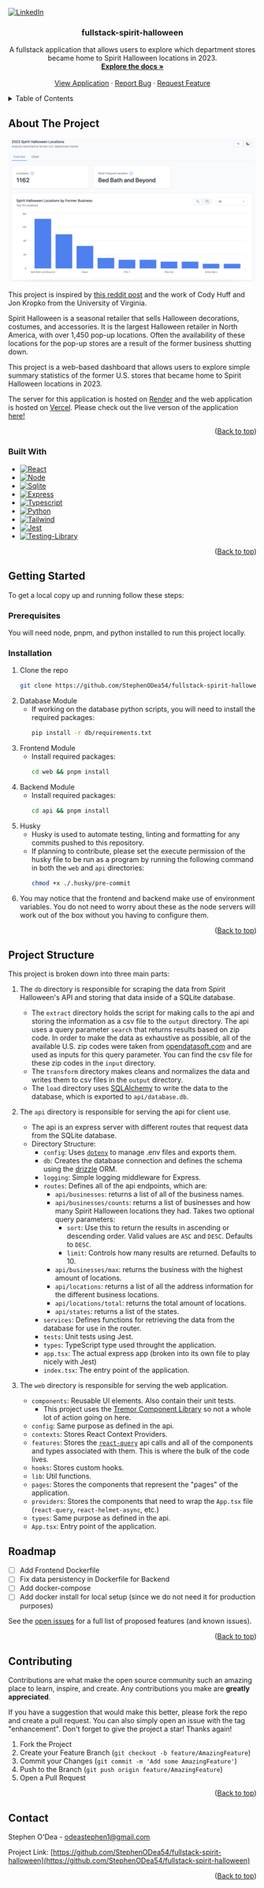 <!-- Improved compatibility of back to top link: See: https://github.com/othneildrew/Best-README-Template/pull/73 -->
<a name="readme-top"></a>
[![LinkedIn][linkedin-shield]][linkedin-url]



<div align="center">
  <h3 align="center">fullstack-spirit-halloween</h3>

  <p align="center">
    A fullstack application that allows users to explore which department stores became home to Spirit Halloween locations in 2023.
    <br />
    <a href="https://github.com/StephenODea54/fullstack-spirit-halloween"><strong>Explore the docs »</strong></a>
    <br />
    <br />
    <a href="https://fullstack-spirit-halloween.vercel.app/">View Application</a>
    ·
    <a href="https://github.com/StephenODea54/fullstack-spirit-halloween/issues/new?assignees=&labels=bug&projects=&template=bug_report.md&title=Bug">Report Bug</a>
    ·
    <a href="https://github.com/StephenODea54/fullstack-spirit-halloween/issues/new?assignees=&labels=enhancement&projects=&template=feature_request.md&title=Feature+Request">Request Feature</a>
  </p>
</div>



<!-- TABLE OF CONTENTS -->
<details>
  <summary>Table of Contents</summary>
  <ol>
    <li>
      <a href="#about-the-project">About The Project</a>
      <ul>
        <li><a href="#built-with">Built With</a></li>
      </ul>
    </li>
    <li>
      <a href="#getting-started">Getting Started</a>
      <ul>
        <li><a href="#prerequisites">Prerequisites</a></li>
        <li><a href="#installation">Installation</a></li>
      </ul>
    </li>
    <li><a href="#roadmap">Roadmap</a></li>
    <li><a href="#contributing">Contributing</a></li>
    <li><a href="#contact">Contact</a></li>
  </ol>
</details>



<!-- ABOUT THE PROJECT -->
## About The Project

[![Product Name Screen Shot][product-screenshot]](https://example.com)

This project is inspired by [this reddit post](https://www.reddit.com/r/dataisbeautiful/comments/17klmfq/the_decline_of_department_stores_illustrated_by/) and the work of Cody Huff and Jon Kropko from the University of Virginia.

Spirit Halloween is a seasonal retailer that sells Halloween decorations, costumes, and accessories. It is the largest Halloween retailer in North America, with over 1,450 pop-up locations. Often the availability of these locations for the pop-up stores are a result of the former business shutting down.

This project is a web-based dashboard that allows users to explore simple summary statistics of the former U.S. stores that became home to Spirit Halloween locations in 2023.

The server for this application is hosted on [Render](https://render.com/docs) and the web application is hosted on [Vercel](https://vercel.com/docs). Please check out the live verson of the application [here!](https://fullstack-spirit-halloween.vercel.app/)

<p align="right">(<a href="#readme-top">Back to top</a>)</p>



### Built With

* [![React][React.js]][React-url]
* [![Node][Node.js]][Node-url]
* [![Sqlite][Sqlite.db]][Sqlite-url]
* [![Express][Express.js]][Express-url]
* [![Typescript][Typescript.ts]][Typescript-url]
* [![Python][Python.py]][Python-url]
* [![Tailwind][Tailwind.css]][Tailwind-url]
* [![Jest][Jest.js]][Jest-url]
* [![Testing-Library][Testing-Library.js]][Testing-Library-url]

<p align="right">(<a href="#readme-top">Back to top</a>)</p>



<!-- GETTING STARTED -->
## Getting Started

To get a local copy up and running follow these steps:

### Prerequisites

You will need node, pnpm, and python installed to run this project locally.

### Installation

1. Clone the repo
   ```sh
   git clone https://github.com/StephenODea54/fullstack-spirit-halloween.git
   ```
2. Database Module
     - If working on the database python scripts, you will need to install the required packages:
       ```sh
       pip install -r db/requirements.txt
       ```
3. Frontend Module
     - Install required packages:
       ```sh
       cd web && pnpm install
       ```
4. Backend Module
     - Install required packages:
       ```sh
       cd api && pnpm install
       ```
5. Husky
     - Husky is used to automate testing, linting and formatting for any commits pushed to this repository.
     - If planning to contribute, please set the execute permission of the husky file to be run as a program by running the following command in both the `web` and `api` directories: 
       ```sh
       chmod +x ./.husky/pre-commit
       ```
6. You may notice that the frontend and backend make use of environment variables. You do not need to worry about these as the node servers will work out of the box without you having to configure them.

<p align="right">(<a href="#readme-top">Back to top</a>)</p>



<!-- USAGE EXAMPLES -->
## Project Structure

This project is broken down into three main parts:

1. The `db` directory is responsible for scraping the data from Spirit Halloween's API and storing that data inside of a SQLite database.
     - The `extract` directory holds the script for making calls to the api and storing the information as a csv file to the `output` directory. The api uses a query parameter `search` that returns results based on zip code. In order to make the data as exhaustive as possible, all of the available U.S. zip codes were taken from [opendatasoft.com](https://data.opendatasoft.com) and are used as inputs for this query parameter. You can find the csv file for these zip codes in the `input` directory.
     - The `transform` directory makes cleans and normalizes the data and writes them to csv files in the `output` directory.
     - The `load` directory uses [SQLAlchemy](https://docs.sqlalchemy.org/en/20/) to write the data to the database, which is exported to `api/database.db`.

2. The `api` directory is responsible for serving the api for client use.
     - The api is an express server with different routes that request data from the SQLite database.
     - Directory Structure:
       - `config`: Uses [`dotenv`](https://www.dotenv.org/docs/quickstart) to manage .env files and exports them.
       - `db`: Creates the database connection and defines the schema using the [drizzle](https://orm.drizzle.team/) ORM.
       - `logging`: Simple logging middleware for Express.
       - `routes`: Defines all of the api endpoints, which are:
           - `api/businesses`: returns a list of all of the business names.
           - `api/businesses/counts`: returns a list of businesses and how many Spirit Halloween locations they had. Takes two optional query parameters:
                - `sort`: Use this to return the results in ascending or descending order. Valid values are `ASC` and `DESC`. Defaults to `DESC`.
                - `limit`: Controls how many results are returned. Defaults to 10.
           - `api/businesses/max`: returns the business with the highest amount of locations.
           - `api/locations`: returns a list of all the address information for the different business locations.
           - `api/locations/total`: returns the total amount of locations.
           - `api/states`: returns a list of the states.
       - `services`: Defines functions for retrieving the data from the database for use in the router.
       - `tests`: Unit tests using Jest.
       - `types`: TypeScript type used throught the application.
       - `app.tsx`: The actual express app (broken into its own file to play nicely with Jest)
       - `index.tsx`: The entry point of the application.
3. The `web` directory is responsible for serving the web application.
     - `components`: Reusable UI elements. Also contain their unit tests.
         - This project uses the [Tremor Component Library](https://www.tremor.so/) so not a whole lot of action going on here.
     - `config`: Same purpose as defined in the api.
     - `contexts`: Stores React Context Providers.
     - `features`: Stores the [`react-query`](https://tanstack.com/query/v4/docs/react/overview) api calls and all of the components and types associated with them. This is where the bulk of the code lives.
     - `hooks`: Stores custom hooks.
     - `lib`: Util functions.
     - `pages`: Stores the components that represent the "pages" of the application.
     - `providers`: Stores the components that need to wrap the `App.tsx` file (`react-query`, `react-helmet-async`, etc.)
     - `types`: Same purpose as defined in the api.
     - `App.tsx`: Entry point of the application.


<!-- ROADMAP -->
## Roadmap

- [ ] Add Frontend Dockerfile
- [ ] Fix data persistency in Dockerfile for Backend
- [ ] Add docker-compose
- [ ] Add docker install for local setup (since we do not need it for production purposes)

See the [open issues](https://github.com/StephenODea54/fullstack-spirit-halloween/issues) for a full list of proposed features (and known issues).

<p align="right">(<a href="#readme-top">Back to top</a>)</p>



<!-- CONTRIBUTING -->
## Contributing

Contributions are what make the open source community such an amazing place to learn, inspire, and create. Any contributions you make are **greatly appreciated**.

If you have a suggestion that would make this better, please fork the repo and create a pull request. You can also simply open an issue with the tag "enhancement".
Don't forget to give the project a star! Thanks again!

1. Fork the Project
2. Create your Feature Branch (`git checkout -b feature/AmazingFeature`)
3. Commit your Changes (`git commit -m 'Add some AmazingFeature'`)
4. Push to the Branch (`git push origin feature/AmazingFeature`)
5. Open a Pull Request

<p align="right">(<a href="#readme-top">Back to top</a>)</p>



<!-- CONTACT -->
## Contact

Stephen O'Dea - odeastephen1@gmail.com

Project Link: [https://github.com/StephenODea54/fullstack-spirit-halloween](https://github.com/StephenODea54/fullstack-spirit-halloween)

<p align="right">(<a href="#readme-top">Back to top</a>)</p>



<!-- MARKDOWN LINKS & IMAGES -->
<!-- https://www.markdownguide.org/basic-syntax/#reference-style-links -->
[linkedin-shield]: https://img.shields.io/badge/-LinkedIn-black.svg?style=for-the-badge&logo=linkedin&colorB=555
[linkedin-url]: https://www.linkedin.com/in/stephenodea54/
[product-screenshot]: images/screenshot.png
[Express.js]: https://img.shields.io/badge/Express.js-404D59?style=for-the-badge
[Express-url]: https://expressjs.com/
[Jest.js]: https://img.shields.io/badge/Jest-323330?style=for-the-badge&logo=Jest&logoColor=white
[Jest-url]: https://jestjs.io/docs/getting-started
[Node.js]: https://img.shields.io/badge/Node.js-43853D?style=for-the-badge&logo=node.js&logoColor=white
[Node-url]: https://nodejs.org/en/docs
[Python.py]: https://img.shields.io/badge/Python-14354C?style=for-the-badge&logo=python&logoColor=white
[Python-url]: https://docs.python.org/3/
[React.js]: https://img.shields.io/badge/React-20232A?style=for-the-badge&logo=react&logoColor=61DAFB
[React-url]: https://reactjs.org/
[Sqlite.db]: https://img.shields.io/badge/SQLite-07405E?style=for-the-badge&logo=sqlite&logoColor=white
[Sqlite-url]: https://www.sqlite.org/docs.html
[Tailwind-url]: https://tailwindcss.com/blog/tailwindcss-v3
[Tailwind.css]: https://img.shields.io/badge/Tailwind_CSS-38B2AC?style=for-the-badge&logo=tailwind-css&logoColor=white
[Testing-Library.js]: https://img.shields.io/badge/testing%20library-323330?style=for-the-badge&logo=testing-library&logoColor=red
[Testing-Library-url]: https://testing-library.com/docs/react-testing-library/intro/
[Typescript-url]: https://www.typescriptlang.org/
[Typescript.ts]: https://img.shields.io/badge/TypeScript-007ACC?style=for-the-badge&logo=typescript&logoColor=white
[Vercel.js]: https://img.shields.io/badge/Vercel-000000?style=for-the-badge&logo=vercel&logoColor=white
[Vercel-url]: https://vercel.com/docs
